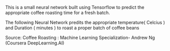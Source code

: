 This is a small neural network built using Tensorflow to predict the appropriate coffee roasting time
for a fresh batch.

The following Neural Network predits the appropriate temperature( Celcius ) and Duration ( minutes ) to
roast a proper batch of coffee beans


Source: Coffee Roasting : Machine Learning Specialization- Andrew Ng (Coursera DeepLearning.AI)
